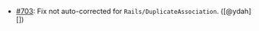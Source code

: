 * [#703](https://github.com/rubocop/rubocop-rails/pull/703): Fix not auto-corrected for `Rails/DuplicateAssociation`. ([@ydah][])
